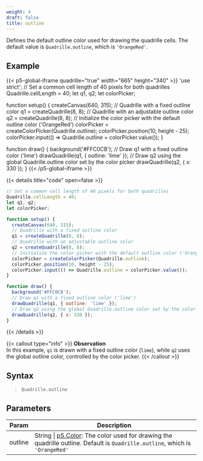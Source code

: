 ```yaml
---
weight: 4  
draft: false  
title: outline  
---
```


Defines the default outline color used for drawing the quadrille cells. The default value is `Quadrille.outline`, which is `'OrangeRed'`.

## Example

{{< p5-global-iframe quadrille="true" width="665" height="340" >}}
'use strict';
// Set a common cell length of 40 pixels for both quadrilles
Quadrille.cellLength = 40;
let q1, q2;
let colorPicker;

function setup() {
  createCanvas(640, 315);
  // Quadrille with a fixed outline color
  q1 = createQuadrille(8, 8);
  // Quadrille with an adjustable outline color
  q2 = createQuadrille(8, 8);
  // Initialize the color picker with the default outline color ('OrangeRed')
  colorPicker = createColorPicker(Quadrille.outline); 
  colorPicker.position(10, height - 25);
  colorPicker.input(() => Quadrille.outline = colorPicker.value());
}

function draw() {
  background('#FFC0CB');
  // Draw q1 with a fixed outline color ('lime')
  drawQuadrille(q1, { outline: 'lime' });
  // Draw q2 using the global Quadrille.outline color set by the color picker
  drawQuadrille(q2, { x: 330 });
}
{{< /p5-global-iframe >}}

{{< details title="code" open=false >}}
```js
// Set a common cell length of 40 pixels for both quadrilles
Quadrille.cellLength = 40;
let q1, q2;
let colorPicker;

function setup() {
  createCanvas(640, 315);
  // Quadrille with a fixed outline color
  q1 = createQuadrille(8, 8);
  // Quadrille with an adjustable outline color
  q2 = createQuadrille(8, 8);
  // Initialize the color picker with the default outline color ('OrangeRed')
  colorPicker = createColorPicker(Quadrille.outline); 
  colorPicker.position(10, height - 25);
  colorPicker.input(() => Quadrille.outline = colorPicker.value());
}

function draw() {
  background('#FFC0CB');
  // Draw q1 with a fixed outline color ('lime')
  drawQuadrille(q1, { outline: 'lime' });
  // Draw q2 using the global Quadrille.outline color set by the color picker
  drawQuadrille(q2, { x: 330 });
}
```
{{< /details >}}

{{< callout type="info" >}}
**Observation**  
In this example, `q1` is drawn with a fixed outline color (`lime`), while `q2` uses the global outline color, controlled by the color picker.
{{< /callout >}}

## Syntax

> `Quadrille.outline`

## Parameters

| Param    | Description                                                                      |
|----------|----------------------------------------------------------------------------------|
| outline  | String \| [p5.Color](https://p5js.org/reference/#/p5.Color): The color used for drawing the quadrille outline. Default is `Quadrille.outline`, which is `'OrangeRed'` |
